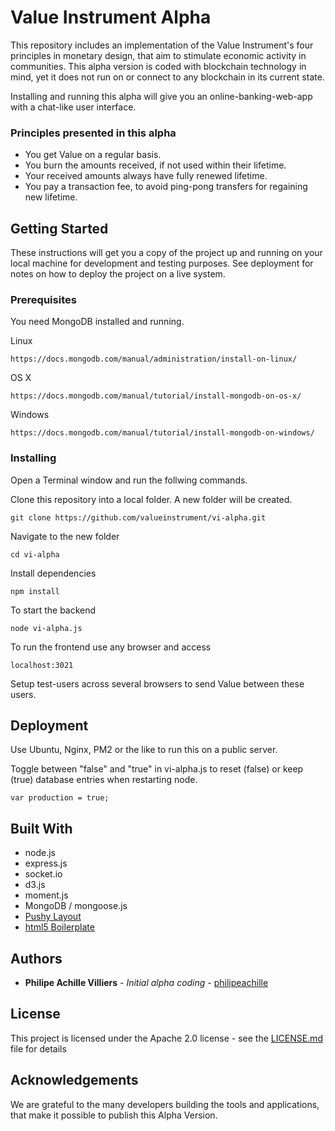 # Value Instrument Alpha

This repository includes an implementation of the Value Instrument's four principles in monetary design, that aim to stimulate economic activity in communities. This alpha version is coded with blockchain technology in mind, yet it does not run on or connect to any blockchain in its current state.

Installing and running this alpha will give you an online-banking-web-app with a chat-like user interface.

### Principles presented in this alpha

* You get Value on a regular basis.
* You burn the amounts received, if not used within their lifetime.
* Your received amounts always have fully renewed lifetime.
* You pay a transaction fee, to avoid ping-pong transfers for regaining new lifetime.

## Getting Started

These instructions will get you a copy of the project up and running on your local machine for development and testing purposes. See deployment for notes on how to deploy the project on a live system.


### Prerequisites

You need MongoDB installed and running.

Linux
```
https://docs.mongodb.com/manual/administration/install-on-linux/
```

OS X
```
https://docs.mongodb.com/manual/tutorial/install-mongodb-on-os-x/
```

Windows
```
https://docs.mongodb.com/manual/tutorial/install-mongodb-on-windows/
```

### Installing

Open a Terminal window and run the follwing commands.

Clone this repository into a local folder. A new folder will be created.

```
git clone https://github.com/valueinstrument/vi-alpha.git
```

Navigate to the new folder

```
cd vi-alpha
```

Install dependencies

```
npm install
```

To start the backend

```
node vi-alpha.js
```


To run the frontend use any browser and access

```
localhost:3021
```

Setup test-users across several browsers to send Value between these users.



## Deployment

Use Ubuntu, Nginx, PM2 or the like to run this on a public server.

Toggle between "false" and "true" in vi-alpha.js to reset (false) or keep (true) database entries when restarting node.

```
var production = true;
```

## Built With

* node.js
* express.js
* socket.io
* d3.js
* moment.js
* MongoDB / mongoose.js
* [Pushy Layout](https://chrisyee.ca/pushy/)
* [html5 Boilerplate](https://html5boilerplate.com/)


## Authors

* **Philipe Achille Villiers** - *Initial alpha coding* - [philipeachille](https://github.com/philipeachille)


## License

This project is licensed under the Apache 2.0 license - see the [LICENSE.md](LICENSE.md) file for details

## Acknowledgements

We are grateful to the many developers building the tools and applications, that make it possible to publish this Alpha Version.
